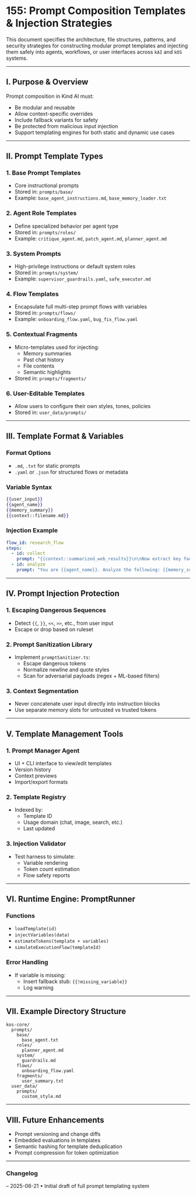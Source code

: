 # 155: Prompt Composition Templates & Injection Strategies

This document specifies the architecture, file structures, patterns, and security strategies for constructing modular prompt templates and injecting them safely into agents, workflows, or user interfaces across `kAI` and `kOS` systems.

---

## I. Purpose & Overview

Prompt composition in Kind AI must:

- Be modular and reusable
- Allow context-specific overrides
- Include fallback variants for safety
- Be protected from malicious input injection
- Support templating engines for both static and dynamic use cases

---

## II. Prompt Template Types

### 1. **Base Prompt Templates**

- Core instructional prompts
- Stored in: `prompts/base/`
- Example: `base_agent_instructions.md`, `base_memory_loader.txt`

### 2. **Agent Role Templates**

- Define specialized behavior per agent type
- Stored in: `prompts/roles/`
- Example: `critique_agent.md`, `patch_agent.md`, `planner_agent.md`

### 3. **System Prompts**

- High-privilege instructions or default system roles
- Stored in: `prompts/system/`
- Example: `supervisor_guardrails.yaml`, `safe_executor.md`

### 4. **Flow Templates**

- Encapsulate full multi-step prompt flows with variables
- Stored in: `prompts/flows/`
- Example: `onboarding_flow.yaml`, `bug_fix_flow.yaml`

### 5. **Contextual Fragments**

- Micro-templates used for injecting:
  - Memory summaries
  - Past chat history
  - File contents
  - Semantic highlights
- Stored in: `prompts/fragments/`

### 6. **User-Editable Templates**

- Allow users to configure their own styles, tones, policies
- Stored in: `user_data/prompts/`

---

## III. Template Format & Variables

### Format Options

- `.md`, `.txt` for static prompts
- `.yaml` or `.json` for structured flows or metadata

### Variable Syntax

```handlebars
{{user_input}}
{{agent_name}}
{{memory_summary}}
{{context::filename.md}}
```

### Injection Example

```yaml
flow_id: research_flow
steps:
  - id: collect
    prompt: "{{context::summarized_web_results}}\n\nNow extract key facts."
  - id: analyze
    prompt: "You are {{agent_name}}. Analyze the following: {{memory_summary}}"
```

---

## IV. Prompt Injection Protection

### 1. Escaping Dangerous Sequences

- Detect `{{`, `}}`, `<<`, `>>`, etc., from user input
- Escape or drop based on ruleset

### 2. Prompt Sanitization Library

- Implement `promptSanitizer.ts`:
  - Escape dangerous tokens
  - Normalize newline and quote styles
  - Scan for adversarial payloads (regex + ML-based filters)

### 3. Context Segmentation

- Never concatenate user input directly into instruction blocks
- Use separate memory slots for untrusted vs trusted tokens

---

## V. Template Management Tools

### 1. Prompt Manager Agent

- UI + CLI interface to view/edit templates
- Version history
- Context previews
- Import/export formats

### 2. Template Registry

- Indexed by:
  - Template ID
  - Usage domain (chat, image, search, etc.)
  - Last updated

### 3. Injection Validator

- Test harness to simulate:
  - Variable rendering
  - Token count estimation
  - Flow safety reports

---

## VI. Runtime Engine: PromptRunner

### Functions

- `loadTemplate(id)`
- `injectVariables(data)`
- `estimateTokens(template + variables)`
- `simulateExecutionFlow(templateId)`

### Error Handling

- If variable is missing:
  - Insert fallback stub: `{{!missing_variable}}`
  - Log warning

---

## VII. Example Directory Structure

```
kos-core/
  prompts/
    base/
      base_agent.txt
    roles/
      planner_agent.md
    system/
      guardrails.md
    flows/
      onboarding_flow.yaml
    fragments/
      user_summary.txt
  user_data/
    prompts/
      custom_style.md
```

---

## VIII. Future Enhancements

- Prompt versioning and change diffs
- Embedded evaluations in templates
- Semantic hashing for template deduplication
- Prompt compression for token optimization

---

### Changelog

– 2025-06-21 • Initial draft of full prompt templating system

